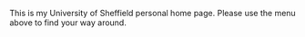 <!-- 
.. title: Jez Cope
.. slug: index
.. date: 2016-07-12 14:48:18 UTC
.. tags: 
.. category: 
.. link: 
.. description: 
.. type: text
-->

This is my University of Sheffield personal home page. Please use the
menu above to find your way around.
